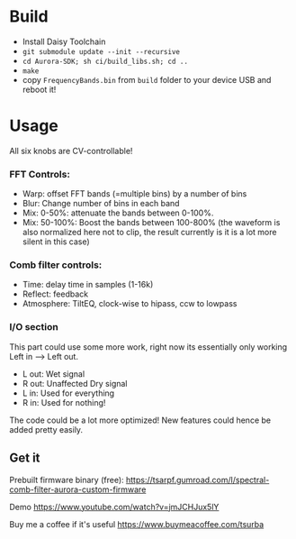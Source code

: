 # Build
- Install Daisy Toolchain
- `git submodule update --init --recursive`
- `cd Aurora-SDK; sh ci/build_libs.sh; cd ..`
- `make`
- copy `FrequencyBands.bin` from `build` folder to your device USB and reboot it!


# Usage
All six knobs are CV-controllable!
### FFT Controls:
- Warp: offset FFT bands (=multiple bins) by a number of bins
- Blur: Change number of bins in each band
- Mix: 0-50%: attenuate the bands between 0-100%.
- Mix: 50-100%: Boost the bands between 100-800% (the waveform is also normalized here not to clip, the result currently is it is a lot more silent in this case)

### Comb filter controls:
- Time: delay time in samples (1-16k)
- Reflect: feedback
- Atmosphere: TiltEQ, clock-wise to hipass, ccw to lowpass

### I/O section 
This part could use some more work, right now its essentially only working Left in --> Left out.
- L out: Wet signal
- R out: Unaffected Dry signal
- L in: Used for everything
- R in: Used for nothing!


The code could be a lot more optimized! New features could hence be added pretty easily. 

## Get it
Prebuilt firmware binary (free): https://tsarpf.gumroad.com/l/spectral-comb-filter-aurora-custom-firmware

Demo https://www.youtube.com/watch?v=jmJCHJux5lY

Buy me a coffee if it's useful https://www.buymeacoffee.com/tsurba
